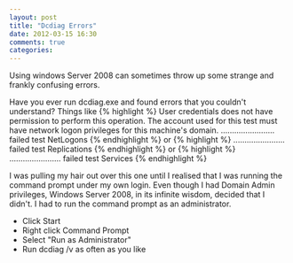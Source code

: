 ```yaml
---
layout: post
title: "Dcdiag Errors"
date: 2012-03-15 16:30
comments: true
categories: 
---
```

Using windows Server 2008 can sometimes throw up some strange and frankly
confusing errors.

Have you ever run dcdiag.exe and found errors that you couldn't understand?
Things like 
{% highlight %}
User credentials does not have permission to perform this operation.
The account used for this test must have network logon privileges
for this machine's domain.
........................ failed test NetLogons
{% endhighlight %}
or
{% highlight %}
....................... failed test Replications
{% endhighlight %}
or
{% highlight %}
....................... failed test Services
{% endhighlight %}

I was pulling my hair out over this one until I realised that I was 
running the command prompt under my own login. Even though I had Domain
Admin privileges, Windows Server 2008, in its infinite wisdom, decided
that I didn't. I had to run the command prompt as an administrator.

  * Click Start
  * Right click Command Prompt
  * Select "Run as Administrator"
  * Run dcdiag /v as often as you like
